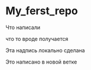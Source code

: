 ﻿# My_ferst_repo

Что написали

что то вроде получается

Эта надпись локально сделана

Это написано в новой ветке
